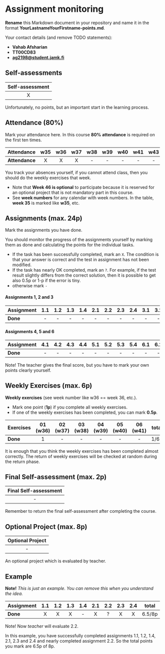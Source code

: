 # Assignment monitoring

**Rename** this Markdown document in your repository and name it in the format **YourLastnameYourFirstname-points.md**.

Your contact details (and remove TODO statements):

- **Vahab Afsharian**
- **TT00CD83**
- **ag2198@student.jamk.fi**

## Self-assessments

| **Self-assessment** |
| :-----------------: |
|          X          |

Unfortunately, no points, but an important start in the learning process.

## Attendance (80%)

Mark your attendance here. In this course **80% attendance** is required on the first ten times.

| **Attendance** | w35 | w36 | w37 | w38 | w39 | w40 | w41 | w43 | w44 | w45 | total |
| :------------- | :-: | :-: | :-: | :-: | :-: | :-: | :-: | :-: | :-: | :-: | :---: |
| **Attendance** |  X  |  X  |  X  |  -  |  -  |  -  |  -  |  -  |  -  |  -  | 3/10  |

You track your absences yourself, if you cannot attend class, then you should do the weekly exercises that week.

- Note that **Week 46 is optional** to participate because it is reserved for an optional project that is not mandatory part in this course.
- See **week numbers** for any calendar with week numbers. In the table, **week 35** is marked like **w35**, etc.

## Assignments (max. 24p)

Mark the assignments you have done.

You should monitor the progress of the assignments yourself by marking them as done and calculating the points for the individual tasks.

- If the task has been successfully completed, mark an `X`. The condition is that your answer is correct and the test in assignment has not been modified.
- If the task has nearly OK completed, mark an `?`. For example, if the test result slightly differs from the correct solution, then it is possible to get also 0.5p or 1-p if the error is tiny.
- otherwise mark `-`

#### Assignments 1, 2 and 3

| **Assignment** | 1.1 | 1.2 | 1.3 | 1.4 | 2.1 | 2.2 | 2.3 | 2.4 | 3.1 | 3.2 | 3.3 | 3.4 | total |
| :------------- | :-: | :-: | :-: | :-: | :-: | :-: | :-: | :-: | :-: | :-: | :-: | :-: | :---: |
| **Done**       |  -  |  -  |  -  |  -  |  -  |  -  |  -  |  -  |  -  |  -  |  -  |  -  | 0/12p |

#### Assignments 4, 5 and 6

| **Assignment** | 4.1 | 4.2 | 4.3 | 4.4 | 5.1 | 5.2 | 5.3 | 5.4 | 6.1 | 6.2 | 6.3(2p) | total |
| :------------- | :-: | :-: | :-: | :-: | :-: | :-: | :-: | :-: | :-: | :-: | :-----: | :---: |
| **Done**       |  -  |  -  |  -  |  -  |  -  |  -  |  -  |  -  |  -  |  -  |    -    | 0/8p  |

Note! The teacher gives the final score, but you have to mark your own points clearly yourself.

## Weekly Exercises (max. 6p)

**Weekly exercises** (see week number like w36 == week 36, etc.).

- Mark one point (**1p**) if you complete all weekly exercises.
- If one of the weekly exercises has been completed, you can mark **0.5p**.

| **Exercises** | 01 (w36) | 02 (w37) | 03 (w38) | 04 (w39) | 05 (w40) | 06 (w41) | total |
| :------------ | :------: | :------: | :------: | :------: | :------: | :------: | :---: |
| **Done**      |    1     |    -     |    -     |    -     |    -     |    -     | 1/6p  |

It is enough that you think the weekly exercises has been completed almost correctly.
The return of weekly exercises will be checked at random during the return phase.

## Final Self-assessment (max. 2p)

| **Final Self-assessment** |
| :-----------------------: |
|             -             |

Remember to return the final self-assessment after completing the course.

## Optional Project (max. 8p)

| **Optional Project** |
| :------------------: |
|          -           |

An optional project which is evaluated by teacher.

## Example

**Note!** _This is just an example. You can remove this when you understand the idea._

| **Assignment** | 1.1 | 1.2 | 1.3 | 1.4 | 2.1 | 2.2 | 2.3 | 2.4 | total  |
| :------------- | :-: | :-: | :-: | :-: | :-: | :-: | :-: | :-: | :----: |
| **Done**       |  X  |  X  |  X  |  -  |  X  |  ?  |  X  |  X  | 6.5/8p |

Note! Now _teacher_ will evaluate 2.2.

In this example, you have successfully completed assignments 1.1, 1.2, 1.4, 2.1, 2.3 and 2.4 and nearly completed assignment 2.2.
So the total points you mark are 6.5p of 8p.

